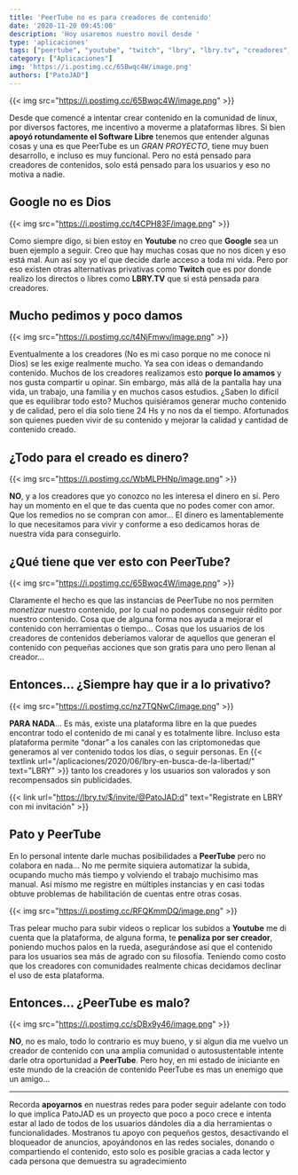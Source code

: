 ```yaml
---
title: 'PeerTube no es para creadores de contenido'
date: '2020-11-20 09:45:00'
description: 'Hoy usaremos nuestro movil desde '
type: 'aplicaciones'
tags: ["peertube", "youtube", "twitch", "lbry", "lbry.tv", "creadores", "contenido"]
category: ["Aplicaciones"]
img: 'https://i.postimg.cc/65Bwqc4W/image.png'
authors: ["PatoJAD"]
---
```



{{< img src="https://i.postimg.cc/65Bwqc4W/image.png" >}}


Desde que comencé a intentar crear contenido en la comunidad de linux, por diversos factores, me incentivo a moverme a plataformas libres. Si bien **apoyó rotundamente el Software Libre** tenemos que entender algunas cosas y una es que PeerTube es un *GRAN PROYECTO*, tiene muy buen desarrollo, e incluso es muy funcional. Pero no está pensado para creadores de contenidos, solo está pensado para los usuarios y eso no motiva a nadie.




## Google no es Dios


{{< img src="https://i.postimg.cc/t4CPH83F/image.png" >}}


Como siempre digo, si bien estoy en **Youtube** no creo que **Google** sea un buen ejemplo a seguir. Creo que hay muchas cosas que no nos dicen y eso está mal. Aun así soy yo el que decide darle acceso a toda mi vida. Pero por eso existen otras alternativas privativas como **Twitch** que es por donde realizo los directos o libres como **LBRY.TV** que si está pensada para creadores.




## Mucho pedimos y poco damos


{{< img src="https://i.postimg.cc/t4NjFmwv/image.png" >}}


Eventualmente a los creadores (No es mi caso porque no me conoce ni Dios) se les exige realmente mucho. Ya sea con ideas o demandando contenido. Muchos de los creadores realizamos esto **porque lo amamos** y nos gusta compartir u opinar. Sin embargo, más allá de la pantalla hay una vida, un trabajo, una familia y en muchos casos estudios. ¿Saben lo difícil que es equilibrar todo esto? Muchos quisiéramos generar mucho contenido y de calidad, pero el día solo tiene 24 Hs y no nos da el tiempo. Afortunados son quienes pueden vivir de su contenido y mejorar la calidad y cantidad de contenido creado.




## ¿Todo para el creado es dinero?


{{< img src="https://i.postimg.cc/WbMLPHNp/image.png" >}}


**NO**, y a los creadores que yo conozco no les interesa el dinero en sí. Pero hay un momento en el que te das cuenta que no podes comer con amor. Que los remedios no se compran con amor… El dinero es lamentablemente lo que necesitamos para vivir y conforme a eso dedicamos horas de nuestra vida para conseguirlo.




## ¿Qué tiene que ver esto con PeerTube?


{{< img src="https://i.postimg.cc/65Bwqc4W/image.png" >}}


Claramente el hecho es que las instancias de PeerTube no nos permiten *monetizar* nuestro contenido, por lo cual no podemos conseguir rédito por nuestro contenido. Cosa que de alguna forma nos ayuda a mejorar el contenido con herramientas o tiempo… Cosas que los usuarios de los creadores de contenidos deberíamos valorar de aquellos que generan el contenido con pequeñas acciones que son gratis para uno pero llenan al creador…




## Entonces… ¿Siempre hay que ir a lo privativo?


{{< img src="https://i.postimg.cc/nz7TQNwC/image.png" >}}


**PARA NADA**… Es más, existe una plataforma libre en la que puedes encontrar todo el contenido de mi canal y es totalmente libre. Incluso esta plataforma permite “donar” a los canales con las criptomonedas que generamos al ver contenido todos los días, o seguir personas. En {{< textlink url="/aplicaciones/2020/06/lbry-en-busca-de-la-libertad/" text="LBRY" >}} tanto los creadores y los usuarios son valorados y son recompensados sin publicidades.


{{< link url="https://lbry.tv/$/invite/@PatoJAD:d" text="Registrate en LBRY con mi invitación" >}}



## Pato y PeerTube



En lo personal intente darle muchas posibilidades a **PeerTube** pero no colabora en nada… No me permite siquiera automatizar la subida, ocupando mucho más tiempo y volviendo el trabajo muchisimo mas manual. Así mismo me registre en múltiples instancias y en casi todas obtuve problemas de habilitación de cuentas entre otras cosas.


{{< img src="https://i.postimg.cc/RFQKmmDQ/image.png" >}}


Tras pelear mucho para subir videos o replicar los subidos a **Youtube** me di cuenta que la plataforma, de alguna forma, te **penaliza por ser creador**, poniendo muchos palos en la rueda, asegurándose así que el contenido para los usuarios sea más de agrado con su filosofía. Teniendo como costo que los creadores con comunidades realmente chicas decidamos declinar el uso de esta plataforma.




## Entonces... ¿PeerTube es malo?


{{< img src="https://i.postimg.cc/sDBx9y46/image.png" >}}


**NO**, no es malo, todo lo contrario es muy bueno, y si algun dia me vuelvo un creador de contenido con una amplia comunidad o autosustentable intente darle otra oportunidad a **PeerTube**. Pero hoy, en mi estado de iniciante en este mundo de la creación de contenido PeerTube es mas un enemigo que un amigo...




---



Recorda **apoyarnos** en nuestras redes para poder seguir adelante con todo lo que implica PatoJAD es un proyecto que poco a poco crece e intenta estar al lado de todos de los usuarios dándoles dia a dia herramientas o funcionalidades. Mostranos tu apoyo con pequeños gestos, desactivando el bloqueador de anuncios, apoyándonos en las redes sociales, donando o compartiendo el contenido, esto solo es posible gracias a cada lector y cada persona que demuestra su agradecimiento

